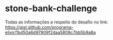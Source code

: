 # stone-bank-challenge
Todas as informações a respeito do desafio no link: https://gist.github.com/programa-elixir/1bd50a6d97909f2daa5809c7bb5b9a8a
